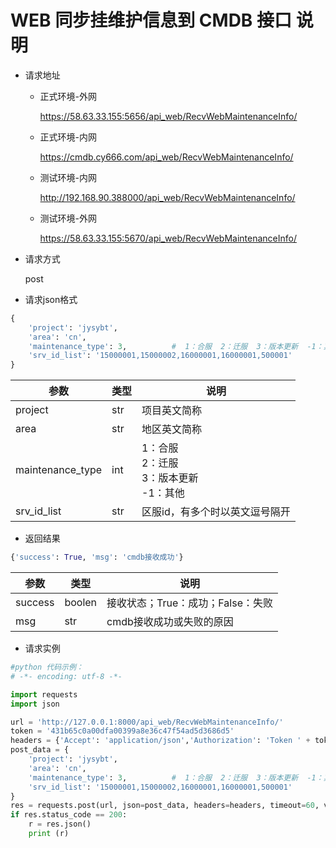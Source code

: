 # WEB 同步挂维护信息到 CMDB 接口 说明



- 请求地址
    - 正式环境-外网
      
	    https://58.63.33.155:5656/api_web/RecvWebMaintenanceInfo/
	    
	- 正式环境-内网
		
		https://cmdb.cy666.com/api_web/RecvWebMaintenanceInfo/
    
    - 测试环境-内网
      
        http://192.168.90.388000/api_web/RecvWebMaintenanceInfo/
        
    - 测试环境-外网
    
        https://58.63.33.155:5670/api_web/RecvWebMaintenanceInfo/
    
- 请求方式
	
	post	

- 请求json格式
```python
{
    'project': 'jysybt',
    'area': 'cn',
    'maintenance_type': 3,          #  1：合服  2：迁服  3：版本更新  -1：其他
    'srv_id_list': '15000001,15000002,16000001,16000001,500001'
}
```

| 参数             | 类型 | 说明                                               |
| ---------------- | ---- | -------------------------------------------------- |
| project          | str  | 项目英文简称                                       |
| area             | str  | 地区英文简称                                       |
| maintenance_type | int  | 1：合服  <br>2：迁服  <br>3：版本更新 <br>-1：其他 |
| srv_id_list           | str  | 区服id，有多个时以英文逗号隔开                     |




- 返回结果
```python
{'success': True, 'msg': 'cmdb接收成功'}
```

|参数|类型|说明|
|----|---|----|
|success|boolen|接收状态；True：成功；False：失败|
|msg|str|cmdb接收成功或失败的原因|


- 请求实例
```python
#python 代码示例：
# -*- encoding: utf-8 -*-

import requests
import json

url = 'http://127.0.0.1:8000/api_web/RecvWebMaintenanceInfo/'
token = '431b65c0a00dfa00399a8e36c47f54ad5d3686d5'
headers = {'Accept': 'application/json','Authorization': 'Token ' + token}
post_data = {
    'project': 'jysybt',
    'area': 'cn',
    'maintenance_type': 3,          #  1：合服  2：迁服  3：版本更新  -1：其他
    'srv_id_list': '15000001,15000002,16000001,16000001,500001'
}
res = requests.post(url, json=post_data, headers=headers, timeout=60, verify=False)
if res.status_code == 200:
    r = res.json()
    print (r)
```


